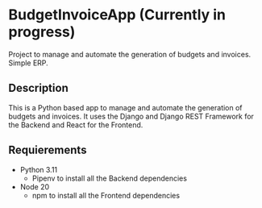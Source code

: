 # BudgetInvoiceApp (Currently in progress)
Project to manage and automate the generation of budgets and invoices. Simple ERP.
## Description
This is a Python based app to manage and automate the generation of budgets and invoices. It uses the Django and Django REST Framework for the Backend and React for the Frontend.

## Requierements
- Python 3.11
    - Pipenv to install all the Backend dependencies
- Node 20
    - npm to install all the Frontend dependencies